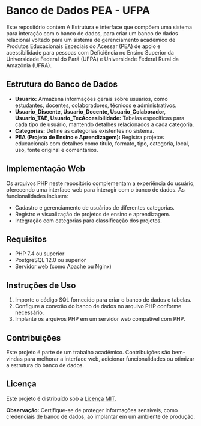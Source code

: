 # Banco de Dados PEA - UFPA

Este repositório contém A Estrutura e interface que compõem uma sistema para interação com o banco de dados, para criar um banco de dados relacional voltado para um sistema de gerenciamento acadêmico de Produtos Educacionais Especiais do Acessar (PEA) de apoio e acessibilidade para pessoas com Deficiência no Ensino Superior da Universidade Federal do Pará (UFPA) e Universidade Federal Rural da Amazônia (UFRA).

## Estrutura do Banco de Dados
- **Usuario:** Armazena informações gerais sobre usuários, como estudantes, docentes, colaboradores, técnicos e administrativos.
- **Usuario_Discente, Usuario_Docente, Usuario_Colaborador, Usuario_TAE, Usuario_TecAccesibilidade:** Tabelas específicas para cada tipo de usuário, mantendo detalhes relacionados a cada categoria.
- **Categorias:** Define as categorias existentes no sistema.
- **PEA (Projeto de Ensino e Aprendizagem):** Registra projetos educacionais com detalhes como título, formato, tipo, categoria, local, uso, fonte original e comentários.

## Implementação Web
Os arquivos PHP neste repositório complementam a experiência do usuário, oferecendo uma interface web para interagir com o banco de dados. As funcionalidades incluem:
- Cadastro e gerenciamento de usuários de diferentes categorias.
- Registro e visualização de projetos de ensino e aprendizagem.
- Integração com categorias para classificação dos projetos.

## Requisitos
- PHP 7.4 ou superior
- PostgreSQL 12.0 ou superior
- Servidor web (como Apache ou Nginx)

## Instruções de Uso
1. Importe o código SQL fornecido para criar o banco de dados e tabelas.
2. Configure a conexão do banco de dados no arquivo PHP conforme necessário.
3. Implante os arquivos PHP em um servidor web compatível com PHP.

## Contribuições
Este projeto é parte de um trabalho acadêmico. Contribuições são bem-vindas para melhorar a interface web, adicionar funcionalidades ou otimizar a estrutura do banco de dados.

## Licença
Este projeto é distribuído sob a [Licença MIT](LICENSE).

**Observação:** Certifique-se de proteger informações sensíveis, como credenciais de banco de dados, ao implantar em um ambiente de produção.



